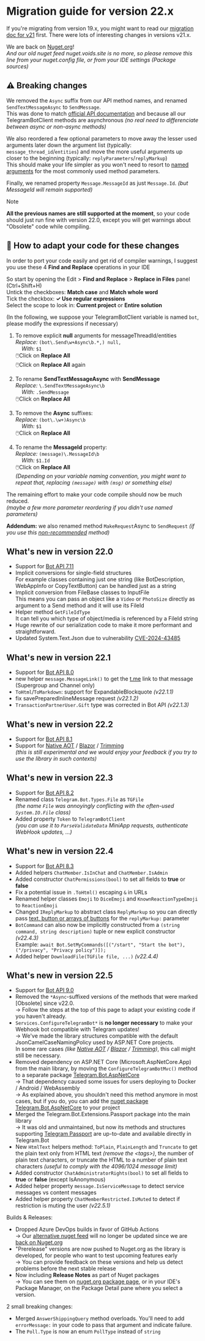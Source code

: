 ﻿
# Migration guide for version 22.x

If you're migrating from version 19.x, you might want to read our [migration doc for v21](Version-21.x.md) first.
There were lots of interesting changes in versions v21.x.

We are back on [Nuget.org](https://www.nuget.org/packages/Telegram.Bot/#versions-body-tab)!  
_And our old nuget feed nuget.voids.site is no more, so please remove this line from your nuget.config file, or from your IDE settings (Package sources)_

## ⚠️ Breaking changes

We removed the `Async` suffix from our API method names, and renamed `SendTextMessageAsync` to `SendMessage`.  
This was done to match [official API documentation](https://core.telegram.org/bots/api#available-methods) and because all our TelegramBotClient methods are asynchronous _(no real need to differenciate between async or non-async methods)_

We also reordered a few optional parameters to move away the lesser used arguments later down the argument list (typically: `message_thread_id`/`entities`)
and move the more useful arguments up closer to the beginning (typically: `replyParameters`/`replyMarkup`)  
This should make your life simpler as you won't need to resort to [named arguments](https://learn.microsoft.com/en-us/dotnet/csharp/programming-guide/classes-and-structs/named-and-optional-arguments#named-arguments) for the most commonly used method parameters.

Finally, we renamed property `Message.MessageId` as just `Message.Id`. _(but MessageId will remain supported)_

> [!NOTE]  
> **All the previous names are still supported at the moment**, so your code should just run fine with version 22.0, except you will get warnings about "Obsolete" code while compiling.

## 📝 How to adapt your code for these changes

In order to port your code easily and get rid of compiler warnings, I suggest you use these 4 **Find and Replace** operations in your IDE

So start by opening the Edit > **Find and Replace** > **Replace in Files** panel (Ctrl+Shift+H)  
Untick the checkboxes: **Match case** and **Match whole word**  
Tick the checkbox: **✓ Use regular expressions**  
Select the scope to look in: **Current project** or **Entire solution**

(In the following, we suppose your TelegramBotClient variable is named `bot`, please modify the expressions if necessary)

1. To remove explicit **null** arguments for messageThreadId/entities  
_Replace:_ `(bot\.Send\w+Async\b.*,) null,`  
 &nbsp;&nbsp;&nbsp;&nbsp;_With:_ `$1`  
🖱️Click on **Replace All**  
🖱️Click on **Replace All** again

2. To rename **SendTextMessageAsync** with **SendMessage**  
_Replace:_ `\.SendTextMessageAsync\b`  
 &nbsp;&nbsp;&nbsp;&nbsp;_With:_ `.SendMessage`  
🖱️Click on **Replace All**

3. To remove the **Async** suffixes:  
_Replace:_ `(bot\.\w+)Async\b`  
 &nbsp;&nbsp;&nbsp;&nbsp;_With:_ `$1`  
🖱️Click on **Replace All**

4. To rename the **MessageId** property:  
_Replace:_ `(message)\.MessageId\b`  
 &nbsp;&nbsp;&nbsp;&nbsp;_With:_ `$1.Id`  
🖱️Click on **Replace All**  
_(Depending on your variable naming convention, you might want to repeat that, replacing `(message)` with `(msg)` or something else)_

The remaining effort to make your code compile should now be much reduced.  
_(maybe a few more parameter reordering if you didn't use named parameters)_

**Addendum:** we also renamed method `MakeRequest`Async to `SendRequest`
_(if you use this [non-recommended](Version-21.x.md#request-structures) method)_

## What's new in version 22.0

- Support for [Bot API 7.11](https://core.telegram.org/bots/api#october-31-2024)
- Implicit conversions for single-field structures  
	For example classes containing just one string (like BotDescription, WebAppInfo or CopyTextButton) can be handled just as a string
- Implicit conversion from FileBase classes to InputFile  
	This means you can pass an object like a `Video` or `PhotoSize` directly as argument
	to a Send method and it will use its FileId
- Helper method `GetFileIdType`  
	It can tell you which type of object/media is referenced by a FileId string
- Huge rewrite of our serialization code to make it more performant and straightforward.
- Updated System.Text.Json due to vulnerability [CVE-2024-43485](https://github.com/advisories/GHSA-8g4q-xg66-9fp4)

## What's new in version 22.1

- Support for [Bot API 8.0](https://core.telegram.org/bots/api-changelog#november-17-2024)
- new helper `message.MessageLink()` to get the <u>t.me</u> link to that message (Supergroup and Channel only)
- `ToHtml`/`ToMarkdown`: support for ExpandableBlockquote _(v22.1.1)_
- fix savePreparedInlineMessage request _(v22.1.2)_
- `TransactionPartnerUser.Gift` type was corrected in Bot API _(v22.1.3)_

## What's new in version 22.2

- Support for [Bot API 8.1](https://core.telegram.org/bots/api-changelog#december-4-2024)
- Support for [Native AOT](https://learn.microsoft.com/en-us/dotnet/core/deploying/native-aot) / [Blazor](https://learn.microsoft.com/en-us/aspnet/core/blazor/webassembly-build-tools-and-aot) / [Trimming](https://learn.microsoft.com/en-us/dotnet/core/deploying/trimming/trim-self-contained)  
  _(this is still experimental and we would enjoy your feedback if you try to use the library in such contexts)_

## What's new in version 22.3

- Support for [Bot API 8.2](https://core.telegram.org/bots/api#january-1-2025)
- Renamed class `Telegram.Bot.Types.File` as `TGFile`  
  _(the name `File` was annoyingly conflicting with the often-used `System.IO.File` class)_
- Added property `Token` to `TelegramBotClient`  
  _(you can use it to `ParseValidateData` MiniApp requests, authenticate WebHook updates, ...)_

## What's new in version 22.4
- Support for [Bot API 8.3](https://core.telegram.org/bots/api#february-12-2025)
- Added helpers `ChatMember.IsInChat` and `ChatMember.IsAdmin`
- Added constructor `ChatPermissions(bool)` to set all fields to **true** or **false**
- Fix a potential issue in `.ToHtml()` escaping `&` in URLs
- Renamed helper classes `Emoji` to `DiceEmoji` and `KnownReactionTypeEmoji` to `ReactionEmoji`
- Changed `IReplyMarkup` to abstract class `ReplyMarkup` so you can directly pass [text, button or arrays of buttons](../3/inline.html#reply-markup) for the `replyMarkup:` parameter
- `BotCommand` can also now be implicitly constructed from a `(string command, string description)` tuple or new explicit constructor _(v22.4.3)_  
  Example: `await Bot.SetMyCommands([("/start", "Start the bot"), ("/privacy", "Privacy policy")]);`
- Added helper `DownloadFile(TGFile file, ...)` _(v22.4.4)_

## What's new in version 22.5
- Support for [Bot API 9.0](https://core.telegram.org/bots/api#april-11-2025)
- Removed the `*Async`-suffixed versions of the methods that were marked [Obsolete] since v22.0.  
  → Follow the steps at the top of this page to adapt your existing code if you haven't already.
- `Services.ConfigureTelegramBot*` is **no longer necessary** to make your Webhook bot compatible with Telegram updates!  
  → We've made the library structures compatible with the default JsonCamelCaseNamingPolicy used by ASP.NET Core projects.  
  In some rare cases _(like [Native AOT](https://learn.microsoft.com/en-us/dotnet/core/deploying/native-aot) / [Blazor](https://learn.microsoft.com/en-us/aspnet/core/blazor/webassembly-build-tools-and-aot) / [Trimming](https://learn.microsoft.com/en-us/dotnet/core/deploying/trimming/trim-self-contained))_, this call might still be necessary.
- Removed dependency on ASP.NET Core (Microsoft.AspNetCore.App) from the main library, by moving the `ConfigureTelegramBotMvc()` method to a separate package [Telegram.Bot.AspNetCore](https://github.com/TelegramBots/Telegram.Bot.AspNetCore)  
  → That dependency caused some issues for users deploying to Docker / Android / WebAssembly  
  → As explained above, you shouldn't need this method anymore in most cases, but if you do, you can add the [nuget package Telegram.Bot.AspNetCore](https://www.nuget.org/packages/Telegram.Bot.AspNetCore) to your project
- Merged the Telegram.Bot.Extensions.Passport package into the main library  
  → It was old and unmaintained, but now its methods and structures supporting [Telegram Passport](https://core.telegram.org/passport#personaldetails) are up-to-date and available directly in Telegram.Bot
- New `HtmlText` helpers method: `ToPlain`, `PlainLength` and `Truncate` to get
  the plain text only from HTML text _(remove the &lt;tags&gt;)_, the number of plain text characters, or truncate the HTML to a number of plain text characters _(useful to comply with the 4096/1024 message limit)_
- Added constructor `ChatAdministratorRights(bool)` to set all fields to **true** or **false** (except IsAnonymous)
- Added helper property `message.IsServiceMessage` to detect service messages vs content messages
- Added helper property `ChatMemberRestricted.IsMuted` to detect if restriction is muting the user _(v22.5.1)_

Builds & Releases:
- Dropped Azure DevOps builds in favor of GitHub Actions  
  → Our [alternative nuget feed](https://dev.azure.com/tgbots/Telegram.Bot/_artifacts/feed/release) will no longer be updated since we are [back on Nuget.org](https://www.nuget.org/packages/Telegram.Bot/#versions-body-tab)
- "Prerelease" versions are now pushed to Nuget.org as the library is developed, for people who want to test upcoming features early  
  → You can provide feedback on these versions and help us detect problems before the next stable release
- Now including **Release Notes** as part of Nuget packages  
  → You can see them on [nuget.org package page](https://www.nuget.org/packages/Telegram.Bot/#releasenotes-body-tab), or in your IDE's Package Manager, on the Package Detail pane where you select a version.

2 small breaking changes:
- Merged `AnswerShippingQuery` method overloads. You'll need to add `errorMessage:` in your code to pass that argument and indicate failure.
- The `Poll.Type` is now an enum `PollType` instead of `string`
